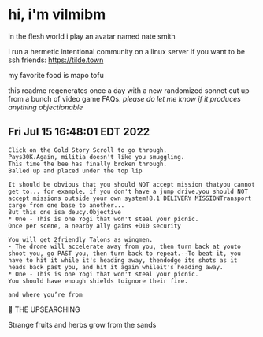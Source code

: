 # hi, i'm vilmibm

in the flesh world i play an avatar named nate smith

i run a hermetic intentional community on a linux server if you want to be ssh friends: https://tilde.town

my favorite food is mapo tofu

this readme regenerates once a day with a new randomized sonnet cut up from a bunch of video game FAQs.
_please do let me know if it produces anything objectionable_

## Fri Jul 15 16:48:01 EDT 2022

    Click on the Gold Story Scroll to go through.
    Pays30K.Again, militia doesn't like you smuggling.
    This time the bee has finally broken through.
    Balled up and placed under the top lip
    
    It should be obvious that you should NOT accept mission thatyou cannot get to... for example, if you don't have a jump drive,you should NOT accept missions outside your own system!8.1 DELIVERY MISSIONTransport cargo from one base to another...
    But this one isa deucy.Objective
    * One - This is one Yogi that won't steal your picnic.
    Once per scene, a nearby ally gains +D10 security
    
    You will get 2friendly Talons as wingmen.
    - The drone will accelerate away from you, then turn back at youto shoot you, go PAST you, then turn back to repeat.--To beat it, you have to hit it while it's heading away, thendodge its shots as it heads back past you, and hit it again whileit's heading away.
    * One - This is one Yogi that won't steal your picnic.
    You should have enough shields toignore their fire.
    
    and where you’re from
      THE UPSEARCHING  Strange fruits and herbs grow from the sands
